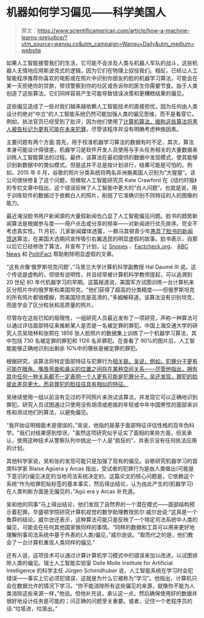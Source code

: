 # 机器如何学习偏见——科学美国人

> 原文：<https://www.scientificamerican.com/article/how-a-machine-learns-prejudice/?utm_source=wanqu.co&utm_campaign=Wanqu+Daily&utm_medium=website>

如果人工智能接管我们的生活，它可能不会涉及人类与机器人军队的战斗，这些机器人无情地应用斯波克式的逻辑，因为它们在物理上奴役我们。相反，已经让人工智能程序推荐你喜欢的电影或在照片中识别你朋友的脸的机器学习算法，可能会在某一天拒绝你的贷款，带领警察到你的社区或告诉你的医生你需要节食。由于人类创造了这些算法，它们同样容易产生可能导致错误决策和更糟糕结果的偏见。

这些偏见造成了一些对我们越来越依赖人工智能技术的直接担忧，因为任何由人类设计的绝对“中立”的人工智能系统仍然可能加强人类的偏见思维，而不是看穿它。例如，执法官员已经受到了批评，因为他们使用了[计算机算法，据称这些算法将黑人被告标记为更有可能在未来犯罪](https://www.propublica.org/article/machine-bias-risk-assessments-in-criminal-sentencing)，尽管该程序并没有明确考虑种族因素。

主要问题有两个方面:首先，用于校准机器学习算法的数据有时不足，其次，算法本身可能设计得很差。机器学习是软件开发人员使用与手头任务相关的大量数据来训练人工智能算法的过程。最终，该算法在最初提供的数据中发现模式，使其能够识别新数据中的类似模式。但是这并不总是按计划进行，结果可能是可怕的。例如，2015 年 6 月，谷歌的照片分类系统将两名非洲裔美国人识别为“大猩猩”。该公司很快修复了这个问题，但微软人工智能研究员 Kate Crawford 在《纽约时报》的专栏文章中指出，这个错误反映了人工智能中更大的“白人问题”。也就是说，用于训练软件的数据过于依赖白人的照片，削弱了它准确识别不同特征的人的图像的能力。

最近淹没脸书用户新闻源的大量假新闻也凸显了人工智能偏见问题。脸书的趋势新闻算法是根据参与度——用户点击或分享的频率——对新闻进行优先排序。完全不考虑真实性。11 月初，几家新闻媒体透露，一群马其顿青少年[愚弄了脸书的新闻馈送](https://www.buzzfeed.com/craigsilverman/how-macedonia-became-a-global-hub-for-pro-trump-misinfo)算法，在美国大选期间宣传吸引右翼选民的明显虚假的故事。脸书表示，自那以后它已经修改了算法，并宣布了计划，让 [Snopes](http://www.snopes.com/) 、[Factcheck.org](http://factcheck.org/)、 [ABC News](http://abcnews.go.com/) 和 [PolitiFact](http://www.politifact.com/) 帮助剔除明显虚假的文章。

“这有点像‘俄罗斯坦克问题’，”马里兰大学计算机科学副教授 Hal Daumé III 说。这个传说是虚构的，但很有说明性，并且经常被计算机科学教师提起，可以追溯到 20 世纪 80 年代机器学习的早期。这篇报道说，美国军方试图训练一台计算机来区分照片中的俄罗斯和美国坦克。“他们获得了超高的分类精度——但俄罗斯坦克的所有照片都很模糊，而美国坦克是高清的，”多姆解释道。该算法没有识别坦克，而是学会了区分粒状和高质量的照片。

尽管存在这些已知的局限性，一组研究人员最近发布了一项研究，声称一种算法可以通过评估面部特征来推断某人是否是一名被定罪的罪犯。中国上海交通大学的研究人员吴晓林和张熙在 1856 张人脸照片的数据集上训练了一个机器学习算法，其中包括 730 名被定罪的罪犯和 1126 名非罪犯。在查看了 90%的图片后，人工智能能够正确地识别出剩余 10%中的哪些是被定罪的罪犯。

根据研究，该算法将特定面部特征与犯罪行为[相关联。吴说，例如，犯罪分子更有可能在眼角、嘴唇弯曲和鼻尖的位置之间存在某种空间关系——尽管他指出，拥有其中任何一种关系都不一定表明一个人更有可能是犯罪分子。吴还发现，罪犯的脸彼此差异更大，而非罪犯的脸往往具有相似的特征。](https://arxiv.org/abs/1611.04135)

吴继续使用一组以前没有见过的不同照片来测试该算法，并发现它可以正确地识别罪犯。研究人员试图通过只使用没有胡须或疤痕的年轻或中年中国男性的面部来训练和测试他们的算法，以避免偏见。

“我开始证明相面术是错误的，”吴说，他指的是基于面部特征评估性格的百年伪科学。"我们对结果感到惊讶。"虽然这项研究似乎证实了面相的某些方面，但吴承认，使用这种技术从警察队列中挑出一个人是“疯狂的”，并表示没有任何执法应用的计划。

其他科学家说，吴和张的发现可能只是加强了现有的偏见。谷歌研究机器学习的首席科学家 Blaise Agüera y Arcas 指出，受试者的犯罪行为是由人类做出(可能是下意识的)偏见决定的当地司法系统决定的。这篇论文的核心问题是，它依赖这个系统“作为给罪犯贴标签的基本事实，然后得出结论，认为由此产生的(机器学习)在人类判断方面是无偏见的，”Agü era y Arcas 补充道。

吴和他的同事“马上得出结论，他们发现了自然界的一个潜在模式——面部结构预示着犯罪。华盛顿学院研究计算机视觉的数学助理教授凯尔·威尔逊说:“这真是一个鲁莽的结论。威尔逊还表示，这种算法可能只是反映了一个特定司法系统中人类的偏见，可能会在任何其他国家做同样的事情。“同样的数据和工具可以用来更好地理解刑事司法系统中基于外表的(人类)偏见，”威尔逊说。"取而代之的是，他们教会了一台计算机重现人类同样的偏见."

还有人说，这项技术可以通过计算计算机学习模式中的错误来加以改进，以试图排除人类的偏见。瑞士人工智能实验室 Dalle Molle Institute for Artificial Intelligence 的科学主任 Jürgen Schmidhuber 说，人工智能系统在学习时会犯错误——事实上它必须犯错误，这就是为什么它被称为“学习”。他指出，计算机只会在数据允许的情况下学习。“你不能消除所有这些偏见的来源，就像你不能为人类消除这些来源一样，”他说。但他补充说，承认这一点，然后确保使用好的数据并很好地设计任务是可能的；问正确的问题至关重要。或者，记住一个老程序员的话:“垃圾进，垃圾出。”